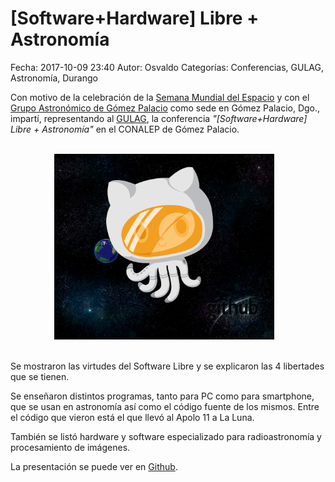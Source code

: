 [Software+Hardware] Libre + Astronomía
==================================

Fecha: 2017-10-09 23:40
Autor: Osvaldo
Categorías: Conferencias, GULAG, Astronomía, Durango

Con motivo de la celebración de la [Semana Mundial del Espacio](http://aem.gob.mx/sme-mexico/2017/) y con el [Grupo Astronómico de Gómez Palacio](https://facebook.com/pages/Grupo-Astron%C3%B3mico-G%C3%B3mez-Palacio/114277575272066/) como sede en Gómez Palacio, Dgo., impartí, representando al [GULAG](http://www.gulag.org.mx/), la conferencia _"[Software+Hardware] Libre + Astronomía"_ en el CONALEP de Gómez Palacio.

<br />

<center>
<a class="img-responsive" href="2017-10-09-software-hardware-libres-astronomia-semana-mundial-espacio-2017/GithubAstronaut.png"><img class="img-responsive" style="width:70%;height:auto;margin-right:12px;" src="2017-10-09-software-hardware-libres-astronomia-semana-mundial-espacio-2017/GithubAstronaut.png" alt="Semana Mundial Espacio 2017" width="325" height="250"></a>
</center>

<!-- break -->

<br />

Se mostraron las virtudes del Software Libre y se explicaron las 4 libertades que se tienen.

Se enseñaron distintos programas, tanto para PC como para smartphone, que se usan en astronomía así como el código fuente de los mismos. Entre el código que vieron está el que llevó al Apolo 11 a La Luna.

También se listó hardware y software especializado para radioastronomía y procesamiento de imágenes.

La presentación se puede ver en [Github](https://github.com/ChicoXXX/Conferencia--Sw-Hw-Free-Astro).
